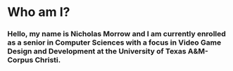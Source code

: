# Who am I?

### Hello, my name is Nicholas Morrow and I am currently enrolled as a senior in Computer Sciences with a focus in Video Game Design and Development at the University of Texas A&M-Corpus Christi.
